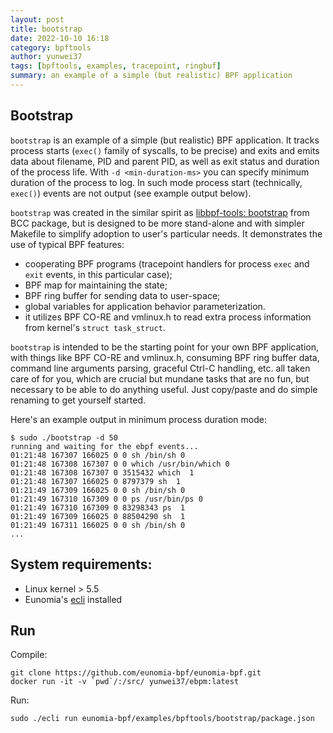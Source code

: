 ```yaml
---
layout: post
title: bootstrap
date: 2022-10-10 16:18
category: bpftools
author: yunwei37
tags: [bpftools, examples, tracepoint, ringbuf]
summary: an example of a simple (but realistic) BPF application
---
```


## Bootstrap

`bootstrap` is an example of a simple (but realistic) BPF application. It
tracks process starts (`exec()` family of syscalls, to be precise) and exits
and emits data about filename, PID and parent PID, as well as exit status and
duration of the process life. With `-d <min-duration-ms>` you can specify
minimum duration of the process to log. In such mode process start
(technically, `exec()`) events are not output (see example output below).

`bootstrap` was created in the similar spirit as
[libbpf-tools: bootstrap](https://github.com/libbpf/libbpf-bootstrap/blob/master/examples/c/bootstrap.bpf.c) from
BCC package, but is designed to be more stand-alone and with simpler Makefile
to simplify adoption to user's particular needs. It demonstrates the use of
typical BPF features:
  - cooperating BPF programs (tracepoint handlers for process `exec` and `exit`
    events, in this particular case);
  - BPF map for maintaining the state;
  - BPF ring buffer for sending data to user-space;
  - global variables for application behavior parameterization.
  - it utilizes BPF CO-RE and vmlinux.h to read extra process information from
    kernel's `struct task_struct`.

`bootstrap` is intended to be the starting point for your own BPF application,
with things like BPF CO-RE and vmlinux.h, consuming BPF ring buffer data,
command line arguments parsing, graceful Ctrl-C handling, etc. all taken care
of for you, which are crucial but mundane tasks that are no fun, but necessary
to be able to do anything useful. Just copy/paste and do simple renaming to get
yourself started.

Here's an example output in minimum process duration mode:

```console
$ sudo ./bootstrap -d 50
running and waiting for the ebpf events...
01:21:48 167307 166025 0 0 sh /bin/sh 0
01:21:48 167308 167307 0 0 which /usr/bin/which 0
01:21:48 167308 167307 0 3515432 which  1
01:21:48 167307 166025 0 8797379 sh  1
01:21:49 167309 166025 0 0 sh /bin/sh 0
01:21:49 167310 167309 0 0 ps /usr/bin/ps 0
01:21:49 167310 167309 0 83298343 ps  1
01:21:49 167309 166025 0 88504290 sh  1
01:21:49 167311 166025 0 0 sh /bin/sh 0
...
```

## System requirements:

- Linux kernel > 5.5
- Eunomia's [ecli](https://github.com/eunomia-bpf/eunomia-bpf/tree/master/ecli) installed



## Run

Compile:

```shell
git clone https://github.com/eunomia-bpf/eunomia-bpf.git
docker run -it -v `pwd`/:/src/ yunwei37/ebpm:latest
```

Run:

```shell
sudo ./ecli run eunomia-bpf/examples/bpftools/bootstrap/package.json
```
